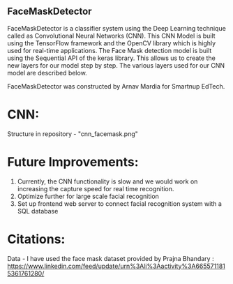 ## FaceMaskDetector

FaceMaskDetector is a classifier system using the Deep Learning technique called as Convolutional Neural Networks (CNN). This CNN Model is built using the TensorFlow framework and the OpenCV library which is highly used for real-time applications.
The Face Mask detection model is built using the Sequential API of the keras library. This allows us to create the new layers for our model step by step. The various layers used for our CNN model are described below.

FaceMaskDetector was constructed by Arnav Mardia for Smartnup EdTech. 

# CNN:
Structure in repository - "cnn_facemask.png"

# Future Improvements:
1. Currently, the CNN functionality is slow and we would work on increasing the capture speed for real time recognition. 
2. Optimize further for large scale facial recognition
3. Set up frontend web server to connect facial recognition system with a SQL database

# Citations: 
Data - I have used the face mask dataset provided by Prajna Bhandary : https://www.linkedin.com/feed/update/urn%3Ali%3Aactivity%3A6655711815361761280/



